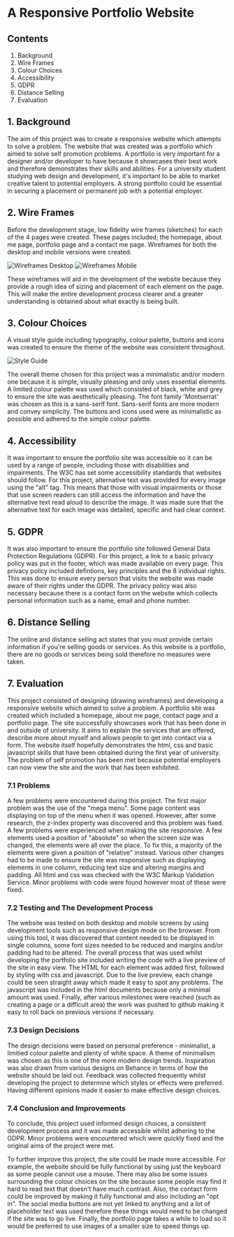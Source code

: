 # A Responsive Portfolio Website

## Contents

1. Background 
1. Wire Frames
1. Colour Choices
1. Accessibility
1. GDPR
1. Distance Selling
1. Evaluation

## 1. Background

The aim of this project was to create a responsive website which attempts to solve a problem.
The website that was created was a portfolio which aimed to solve self promotion problems.
A portfolio is very important for a designer and/or developer to have because it showcases their best work 
and therefore demonstrates their skills and abilities. For a university student studying web design and development,
it's important to be able to market creative talent to potential employers. A strong portfolio could be essential
in securing a placement or permanent job with a potential employer.

## 2. Wire Frames

Before the development stage, low fidelity wire frames (sketches) for each of the 4 pages were created. These pages included; the homepage, about me page, portfolio page and a contact me page.
Wireframes for both the desktop and mobile versions were created.

![Wireframes Desktop](img/wireframesdesktop.jpg)
![Wireframes Mobile](img/wireframesmobile.jpg)

These wireframes will aid in the development of the website because they provide a rough idea of sizing and placement
of each element on the page. This will make the entire development process clearer and a greater understanding is obtained
about what exactly is being built.

## 3. Colour Choices

A visual style guide including typography, colour palette, buttons and icons was created to ensure the theme of the website was consistent throughout. 

![Style Guide](img/styleguide.jpg)

The overall theme chosen for this project was a minimalistic and/or modern one because it is simple, visually pleasing and only uses essential elements.
A limited colour palette was used which consisted of black, white and grey to ensure the site was aesthetically pleasing.
The font family 'Montserrat' was chosen as this is a sans-serif font. Sans-serif fonts are more modern and convey simplicity.
The buttons and icons used were as minimalistic as possible and adhered to the simple colour palette.

## 4. Accessibility

It was important to ensure the portfolio site was accessible so it can be used by a range of people,
including those with disabilities and impairments. The W3C has set some accessibility standards that websites should follow. 
For this project, alternative text was provided for every image using the "alt" tag. 
This means that those with visual impairments or those that use screen readers can still access the information and
have the alternative text read aloud to describe the image. It was made sure that the alternative text for each image was
detailed, specific and had clear context.

## 5. GDPR

It was also important to ensure the portfolio site followed General Data Protection Regulations (GDPR). For this project,
a link to a basic privacy policy was put in the footer, which was made available on every page. This privacy
policy included defintions, key principles and the 8 individual rights. This was done to ensure every person that
visits the website was made aware of their rights under the GDPR. The privacy policy was also necessary because there
is a contact form on the website which collects personal information such as a name, email and phone number.

## 6. Distance Selling

The online and distance selling act states that you must provide certain information if you're selling goods or services.
As this website is a portfolio, there are no goods or services being sold therefore no measures were taken.

## 7. Evaluation

This project consisted of designing (drawing wireframes) and developing a responsive website which aimed to solve a problem.
A portfolio site was created which included a homepage, about me page, contact page and a portfolio page. The
site successfully showcases work that has been done in and outside of university. It aims to explain the services that are
offered, describe more about myself and allows people to get into contact via a form. The website itself hopefully
demonstrates the html, css and basic javascript skills that have been obtained during the first year of university. The
problem of self promotion has been met because potential employers can now view the site and the work that has been exhibited.

### 7.1 Problems

A few problems were encountered during this project. The first major problem was the use of the "mega menu". Some page content was
displaying on top of the menu when it was opened. However, after some research, the z-index property was discovered
and this problem was fixed. A few problems were experienced when making the site responsive. A few elements used a position
of "absolute" so when the screen size was changed, the elements were all over the place. To fix this, a majority of the
elements were given a position of "relative" instead. Various other changes had to be made to ensure the site was
responsive such as displaying elements in one column, reducing text size and altering margins and padding.
All html and css was checked with the W3C Markup Validation Service. Minor problems with code were found however most of these
were fixed.

### 7.2 Testing and The Development Process

The website was tested on both desktop and mobile screens by using development tools such as responsive design mode on the browser. 
From using this tool, it was discovered that content needed to be displayed in single columns, some font sizes needed to be reduced and 
margins and/or padding had to be altered. 
The overall process that was used whilst developing the portfolio site included writing the code with a live preview of the site
in easy view. The HTML for each element was added first, followed by styling with css and javascript. Due to the live preview, each change
could be seen straight away which made it easy to spot any problems. The javascript was included in the html documents because only
a minimal amount was used. Finally, after various milestones were reached (such as creating a page or a difficult area) the work was
pushed to github making it easy to roll back on previous versions if necessary. 

### 7.3 Design Decisions

The design decisions were based on personal preference - minimalist, a limitied colour palette and plenty of white space. 
A theme of minimalism was chosen as this is one of the more modern design trends. 
Inspiration was also drawn from various designs on Behance in terms of how the website should be laid out. 
Feedback was collected frequently whilst developing the project to determine which styles or effects were preferred. 
Having different opinions made it easier to make effective design choices. 

### 7.4 Conclusion and Improvements 

To conclude, this project used informed design choices, a consistent development process and it was made accessible whilst adhering to the GDPR.
Minor problems were encountered which were quickly fixed and the original aims of the project were met.

To further improve this project, the site could be made more accessible. For example, the website should be fully functional by using just the keyboard
as some people cannot use a mouse. There may also be some issues surrounding the colour choices on the site
because some people may find it hard to read text that doesn't have much contrast.
Also, the contact form could be improved by making it fully functional and also including an "opt in". 
The social media buttons are not yet linked to anything and a lot of placeholder text was used therefore these things would need to be changed
if the site was to go live. Finally, the portfolio page takes a while to load so it would be preferred to use images of a smaller size to speed things up.